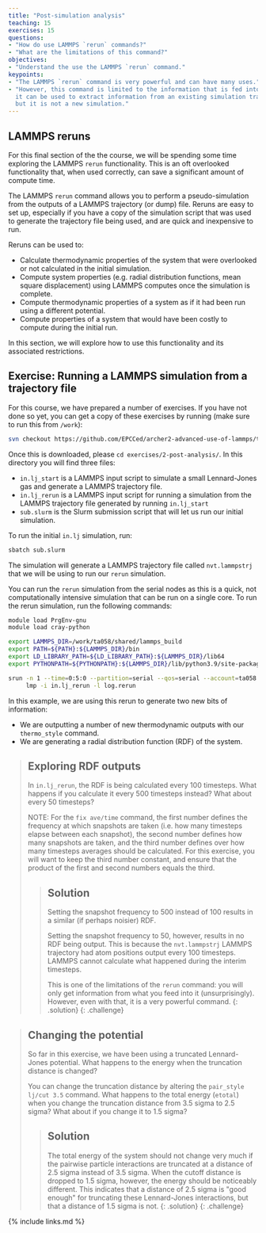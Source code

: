 ```yaml
---
title: "Post-simulation analysis"
teaching: 15
exercises: 15
questions:
- "How do use LAMMPS `rerun` commands?"
- "What are the limitations of this command?"
objectives:
- "Understand the use the LAMMPS `rerun` command."
keypoints:
- "The LAMMPS `rerun` command is very powerful and can have many uses."
- "However, this command is limited to the information that is fed into it --
  it can be used to extract information from an existing simulation trajectory
  but it is not a new simulation."
---
```


## LAMMPS reruns

For this final section of the the course, we will be spending some time  exploring the LAMMPS `rerun` functionality.
This is an oft overlooked  functionality that, when used correctly, can save a significant amount of  compute time.

The LAMMPS `rerun` command allows you to perform a pseudo-simulation from the  outputs of a LAMMPS trajectory (or dump) file.
Reruns are easy to set up,  especially if you have a copy of the simulation script that was used to  generate the trajectory file being used, and are quick and inexpensive to run.

Reruns can be used to:

  - Calculate thermodynamic properties of the system that were overlooked or not calculated in the initial simulation.
  - Compute system properties (e.g. radial distribution functions, mean square displacement) using LAMMPS computes once the simulation is complete.
  - Compute thermodynamic properties of a system as if it had been run using a different potential.
  - Compute properties of a system that would have been costly to compute during the initial run.

In this section, we will explore how to use this functionality and its associated restrictions.

## Exercise: Running a LAMMPS simulation from a trajectory file

For this course, we have prepared a number of exercises.
If you have not done  so yet, you can get a copy of these exercises by running (make sure to run  this from `/work`):

  ```bash
  svn checkout https://github.com/EPCCed/archer2-advanced-use-of-lammps/trunk/exercises
  ```

  Once this is downloaded, please  `cd exercises/2-post-analysis/`. In this  directory you will find three files:

  - `in.lj_start` is a LAMMPS input script to simulate a small Lennard-Jones gas and generate a LAMMPS trajectory file.
  - `in.lj_rerun` is a LAMMPS input script for running a simulation from the LAMMPS trajectory file generated by running `in.lj_start`
  - `sub.slurm` is the Slurm submission script that will let us run our initial simulation.

To run the initial `in.lj` simulation, run:

  ```bash
  sbatch sub.slurm
  ```

The simulation will generate a LAMMPS trajectory file called `nvt.lammpstrj` that we will be using to run our `rerun` simulation.

You can run the `rerun` simulation from the serial nodes as this is a quick,  not computationally intensive simulation that can be run on a single core.
To  run the rerun simulation, run the following commands:

  ```bash
  module load PrgEnv-gnu
  module load cray-python

  export LAMMPS_DIR=/work/ta058/shared/lammps_build
  export PATH=${PATH}:${LAMMPS_DIR}/bin
  export LD_LIBRARY_PATH=${LD_LIBRARY_PATH}:${LAMMPS_DIR}/lib64
  export PYTHONPATH=${PYTHONPATH}:${LAMMPS_DIR}/lib/python3.9/site-packages

  srun -n 1 --time=0:5:0 --partition=serial --qos=serial --account=ta058 \
       lmp -i in.lj_rerun -l log.rerun
  ```

In this example, we are using this rerun to generate two new bits of information:

  - We are outputting a number of new thermodynamic outputs with our `thermo_style` command.
  - We are generating a radial distribution function (RDF) of the system.

> ## Exploring RDF outputs
> 
> In `in.lj_rerun`, the RDF is being calculated every 100 timesteps.
> What happens if you calculate it every 500 timesteps instead?
> What about every 50 timesteps?
>
> NOTE: For the `fix ave/time` command, the first number defines the frequency at which snapshots are taken
> (i.e. how many timesteps elapse between each snapshot),
> the second number defines how many snapshots are taken, and the third number defines over how many timesteps averages should be calculated.
> For this exercise, you will want to keep the third number constant, and ensure that the product of the first and second numbers equals the third.
> 
> > ## Solution
> > 
> > Setting the snapshot frequency to 500 instead of 100 results in a similar (if perhaps noisier) RDF.
> > 
> > Setting the snapshot frequency to 50, however, results in no RDF being output.
> > This is because the `nvt.lammpstrj` LAMMPS trajectory had atom positions output every 100 timesteps.
> > LAMMPS cannot calculate what happened during the interim timesteps.
> > 
> > This is one of the limitations of the `rerun` command:
> > you will only get information from what you feed into it (unsurprisingly).
> > However, even with that, it is a very powerful command.
> {: .solution}
{: .challenge}

> ## Changing the potential
> 
> So far in this exercise, we have been using a truncated Lennard-Jones potential.
> What happens to the energy when the truncation distance is changed?
> 
> You can change the truncation distance by altering the `pair_style lj/cut 3.5` command.
> What happens to the total energy (`etotal`) when you change the truncation distance from 3.5 sigma to 2.5 sigma?
> What about if you change it to 1.5 sigma?
> 
> > ## Solution
> > 
> > The total energy of the system should not change very much if the pairwise particle interactions are truncated at a distance of 2.5 sigma instead of 3.5 sigma.
> > When the cutoff distance is dropped to 1.5 sigma, however, the energy should be noticeably different.
> > This indicates that a distance of 2.5 sigma is "good enough" for truncating these Lennard-Jones interactions, but that a distance of 1.5 sigma is not.
>{: .solution}
{: .challenge}

{% include links.md %}
